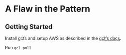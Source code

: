 # A Flaw in the Pattern

## Getting Started
Install gcfs and setup AWS as described in the [gclfs 
docs](https://github.com/mjlabe/gclfs).

Run `gcl pull`
